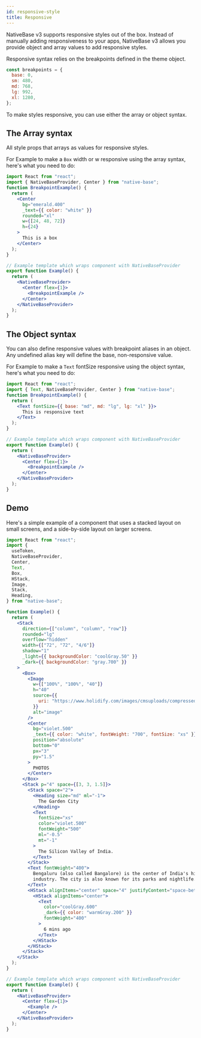 ```yaml
---
id: responsive-style
title: Responsive
---
```


NativeBase v3 supports responsive styles out of the box. Instead of manually adding responsiveness to your apps, NativeBase v3 allows you provide object and array values to add responsive styles.

Responsive syntax relies on the breakpoints defined in the theme object.

```jsx
const breakpoints = {
  base: 0,
  sm: 480,
  md: 768,
  lg: 992,
  xl: 1280,
};
```

To make styles responsive, you can use either the array or object syntax.

## The Array syntax

All style props that arrays as values for responsive styles.

For Example to make a `Box` width or w responsive using the array syntax, here's what you need to do:

```jsx isLive=true
import React from "react";
import { NativeBaseProvider, Center } from "native-base";
function BreakpointExample() {
  return (
    <Center
      bg="emerald.400"
      _text={{ color: "white" }}
      rounded="xl"
      w={[24, 48, 72]}
      h={24}
    >
      This is a box
    </Center>
  );
}

// Example template which wraps component with NativeBaseProvider
export function Example() {
  return (
    <NativeBaseProvider>
      <Center flex={1}>
        <BreakpointExample />
      </Center>
    </NativeBaseProvider>
  );
}
```

## The Object syntax

You can also define responsive values with breakpoint aliases in an object. Any undefined alias key will define the base, non-responsive value.

For Example to make a `Text` fontSize responsive using the object syntax, here's what you need to do:

```jsx isLive=true
import React from "react";
import { Text, NativeBaseProvider, Center } from "native-base";
function BreakpointExample() {
  return (
    <Text fontSize={{ base: "md", md: "lg", lg: "xl" }}>
      This is responsive text
    </Text>
  );
}

// Example template which wraps component with NativeBaseProvider
export function Example() {
  return (
    <NativeBaseProvider>
      <Center flex={1}>
        <BreakpointExample />
      </Center>
    </NativeBaseProvider>
  );
}
```

## Demo

Here's a simple example of a component that uses a stacked layout on small screens, and a side-by-side layout on larger screens.

```jsx isLive=true
import React from "react";
import {
  useToken,
  NativeBaseProvider,
  Center,
  Text,
  Box,
  HStack,
  Image,
  Stack,
  Heading,
} from "native-base";

function Example() {
  return (
    <Stack
      direction={["column", "column", "row"]}
      rounded="lg"
      overflow="hidden"
      width={["72", "72", "4/6"]}
      shadow="1"
      _light={{ backgroundColor: "coolGray.50" }}
      _dark={{ backgroundColor: "gray.700" }}
    >
      <Box>
        <Image
          w={["100%", "100%", "40"]}
          h="40"
          source={{
            uri: "https://www.holidify.com/images/cmsuploads/compressed/Bangalore_citycover_20190613234056.jpg",
          }}
          alt="image"
        />
        <Center
          bg="violet.500"
          _text={{ color: "white", fontWeight: "700", fontSize: "xs" }}
          position="absolute"
          bottom="0"
          px="3"
          py="1.5"
        >
          PHOTOS
        </Center>
      </Box>
      <Stack p="4" space={[3, 3, 1.5]}>
        <Stack space="2">
          <Heading size="md" ml="-1">
            The Garden City
          </Heading>
          <Text
            fontSize="xs"
            color="violet.500"
            fontWeight="500"
            ml="-0.5"
            mt="-1"
          >
            The Silicon Valley of India.
          </Text>
        </Stack>
        <Text fontWeight="400">
          Bengaluru (also called Bangalore) is the center of India's high-tech
          industry. The city is also known for its parks and nightlife.
        </Text>
        <HStack alignItems="center" space="4" justifyContent="space-between">
          <HStack alignItems="center">
            <Text
              color="coolGray.600"
              _dark={{ color: "warmGray.200" }}
              fontWeight="400"
            >
              6 mins ago
            </Text>
          </HStack>
        </HStack>
      </Stack>
    </Stack>
  );
}

// Example template which wraps component with NativeBaseProvider
export function Example() {
  return (
    <NativeBaseProvider>
      <Center flex={1}>
        <Example />
      </Center>
    </NativeBaseProvider>
  );
}
```
